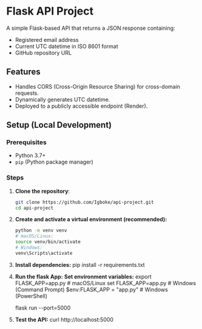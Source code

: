 # Flask API Project

A simple Flask-based API that returns a JSON response containing:
- Registered email address
- Current UTC datetime in ISO 8601 format
- GitHub repository URL

## Features
- Handles CORS (Cross-Origin Resource Sharing) for cross-domain requests.
- Dynamically generates UTC datetime.
- Deployed to a publicly accessible endpoint (Render).

## Setup (Local Development)

### Prerequisites
- Python 3.7+
- `pip` (Python package manager)

### Steps
1. **Clone the repository**:
   ```bash
   git clone https://github.com/Igboke/api-project.git
   cd api-project
2. **Create and activate a virtual environment (recommended):**
   ```bash
   python -m venv venv
   # macOS/Linux:
   source venv/bin/activate
   # Windows:
   venv\Scripts\activate
4. **Install dependencies:**
   pip install -r requirements.txt
5. **Run the flask App:**
   **Set environment variables:**
   export FLASK_APP=app.py  # macOS/Linux
   set FLASK_APP=app.py     # Windows (Command Prompt)
   $env:FLASK_APP = "app.py" # Windows (PowerShell)
   
   flask run --port=5000
6. **Test the API:**
   curl http://localhost:5000
